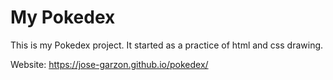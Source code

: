 # My Pokedex
This is my Pokedex project. It started as a practice of html and css drawing. 

Website: https://jose-garzon.github.io/pokedex/
